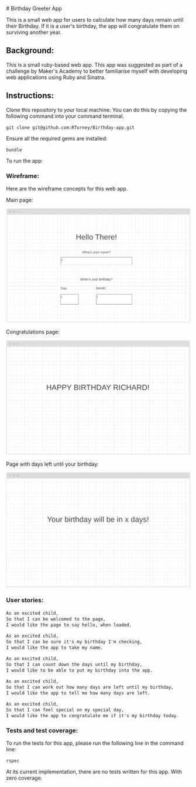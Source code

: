 # Birthday Greeter App

 This is a small web app for users to calculate how many days remain until their Birthday.
 If it is a user's birthday, the app will congratulate them on surviving another year.

## Background:

This is a small ruby-based web app. This app was suggested as part of a challenge by Maker's Academy to better familiarise myself with developing web applications using Ruby and Sinatra.

## Instructions:

Clone this repository to your local machine.
You can do this by copying the following command into your command terminal.

```
git clone git@github.com:RTurney/Birthday-app.git
```

Ensure all the required gems are installed:

```
bundle
```

To run the app:


### Wireframe:

Here are the wireframe concepts for this web app.

Main page:

<img src='./assets/MainPage.png'>

Congratulations page:

<img src='./assets/Congratulations.png'>

Page with days left until your birthday:

<img src='./assets/DaysLeft.png'>

### User stories:

```
As an excited child,
So that I can be welcomed to the page,
I would like the page to say hello, when loaded.
```

```
As an excited child,
So that I can be sure it's my birthday I'm checking,
I would like the app to take my name.
```

```
As an excited child,
So that I can count down the days until my birthday,
I would like to be able to put my birthday into the app.
```

```
As an excited child,
So that I can work out how many days are left until my birthday,
I would like the app to tell me how many days are left.
```

```
As an excited child,
So that I can feel special on my special day,
I would like the app to congratulate me if it's my birthday today.
```

### Tests and test coverage:

To run the tests for this app, please run the following line in the command line:
```
rspec
```

At its current implementation, there are no tests written for this app. With zero coverage.
